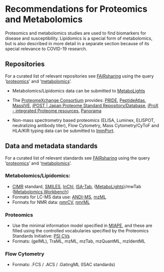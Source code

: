 # Recommendations for Proteomics and Metabolomics
Proteomics and metabolomics studies are used to find biomarkers for disease and susceptibility. Lipidomics is a special form of metabolomics, but is also described in more detail in a separate section because of its special relevance to COVID-19 research.
## Repositories
For a curated list of relevant repositories see [FAIRsharing](https://fairsharing.org/) using the query ’[proteomics](https://fairsharing.org/search/?q=proteomics&content=biodbcore&name=&taxonomies=&organisations=&shortname=&description=&supportlinks=&licenses=&countries=&maintainers=&expanded_onto_domains=&expanded_onto_disciplines=&user_defined_tags=&record_id=&miriam_id=&search_state=hidden)’ and ‘[metabolomics](https://fairsharing.org/search/?q=metabolomics&content=biodbcore&name=&taxonomies=&organisations=&shortname=&description=&supportlinks=&licenses=&countries=&maintainers=&expanded_onto_domains=&expanded_onto_disciplines=&user_defined_tags=&record_id=&miriam_id=&search_state=hidden)’.
 
* Metabolomics/Lipidomics data can be submitted to [MetaboLights](https://doi.org/10.25504/FAIRsharing.kkdpxe)

* The [ProteomeXchange Consortium](https://doi.org/10.25504/FAIRsharing.92dt9d) provides: [PRIDE](https://doi.org/10.25504/FAIRsharing.e1byny), [PeptideAtlas](https://doi.org/10.25504/FAIRsharing.dvyrsz), [MassIVE](https://doi.org/10.25504/FAIRsharing.LYsiMd), [jPOST | Japan Proteome Standard Repository/Database](https://doi.org/10.25504/FAIRsharing.p899f7), [iProX - integrated Proteome resources](https://doi.org/10.25504/FAIRsharing.4Sj3vE), [Panorama](https://panoramaweb.org/project/home/begin.view)
* Non-mass spectrometry based proteomics (ELISA, Luminex, ELISPOT,
neutralizing antibody titer), Flow Cytometry, Mass Cytometry/CyToF and HLA/KIR typing data can be submitted to [ImmPort](https://doi.org/10.25504/FAIRsharing.bpkzqp).

## Data and metadata standards
For a curated list of relevant standards see [FAIRsharing](https://fairsharing.org) using the query ’[proteomics](https://fairsharing.org/search/?q=proteomics&content=standard&name=&taxonomies=&organisations=&shortname=&description=&supportlinks=&licenses=&countries=&maintainers=&expanded_onto_domains=&expanded_onto_disciplines=&user_defined_tags=&record_id=&miriam_id=&search_state=hidden)’ and ‘[metabolomics](https://fairsharing.org/search/?q=metabolomics&content=standard&name=&taxonomies=&organisations=&shortname=&description=&supportlinks=&licenses=&countries=&maintainers=&expanded_onto_domains=&expanded_onto_disciplines=&user_defined_tags=&record_id=&miriam_id=&search_state=hidden)’.

### Metabolomics/Lipidomics:
* [CIMR](https://doi.org/10.25504/FAIRsharing.exz30t) standard, [SMILES](https://doi.org/10.25504/FAIRsharing.qv4b3c), [InChl](https://doi.org/10.25504/FAIRsharing.ddk9t9), [ISA-Tab](https://doi.org/10.25504/FAIRsharing.53gp75), ([MetaboLights](https://doi.org/10.25504/FAIRsharing.kkdpxe))/mwTab ([Metabolomics Workbench](https://doi.org/10.25504/FAIRsharing.xfrgsf))
* Formats for LC-MS data use: [ANDI-MS](https://fairsharing.org/bsg-s001216/), [mzML](https://doi.org/10.25504/FAIRsharing.26dmba)
* Formats for NMR data: [nmrCV](https://doi.org/10.25504/FAIRsharing.xm7tkj), [nmrML](https://doi.org/10.25504/FAIRsharing.es03fk)
### Proteomics
* Use the minimal information model specified in [MIAPE](https://doi.org/10.25504/FAIRsharing.8vv5fc), and these are filled using the controlled vocabularies specified by the Proteomics Standards Initiative: [PSI CVs](https://doi.org/10.25504/FAIRsharing.sxh2dp)
* Formats: (gelML), TraML, mzML, mzTab, mzQuantML, mzIdentML
### Flow Cytometry
* Formats: .FCS / .ACS / .GatingML (ISAC standards)

